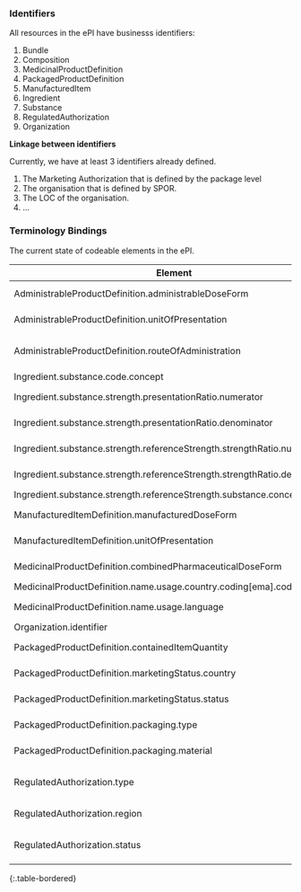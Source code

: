 
### Identifiers

All resources in the ePI have businesss identifiers:

1. Bundle
2. Composition
3. MedicinalProductDefinition
4. PackagedProductDefinition
5. ManufacturedItem
6. Ingredient
7. Substance
8. RegulatedAuthorization
9. Organization

**Linkage between identifiers**

Currently, we have at least 3 identifiers already defined.

1. The Marketing Authorization that is defined by the package level
2. The organisation that is defined by SPOR.
3. The LOC of the organisation.
4. ...

### Terminology Bindings

The current state of codeable elements in the ePI.

| Element                                                                   | Binding            | Description |
|---------------------------------------------------------------------------|--------------------|-------------|
| AdministrableProductDefinition.administrableDoseForm                      | RMS (200000000004) |   Pharmaceutical Dose Form          |
| AdministrableProductDefinition.unitOfPresentation                         | RMS (200000000014) | Units of Presentation            |
| AdministrableProductDefinition.routeOfAdministration                      | RMS (100000073345) | Routes and Methods of Administration            |
| Ingredient.substance.code.concept                                         | SMS /GSRS          |             |
| Ingredient.substance.strength.presentationRatio.numerator                 | RMS (100000110633) | Units of Measurement            |
| Ingredient.substance.strength.presentationRatio.denominator               | RMS (200000000014) | Units of Presentation             |
| Ingredient.substance.strength.referenceStrength.strengthRatio.numerator   | RMS (100000110633) |  Units of Measurement           |
| Ingredient.substance.strength.referenceStrength.strengthRatio.denominator | RMS (200000000014) | Units of Presentation            |
| Ingredient.substance.strength.referenceStrength.substance.concept         | SMS /GSRS          |             |
| ManufacturedItemDefinition.manufacturedDoseForm                           | RMS (200000000004) | Pharmaceutical Dose Form            |
| ManufacturedItemDefinition.unitOfPresentation                             | RMS (200000000014) | Units of Presentation           |
| MedicinalProductDefinition.combinedPharmaceuticalDoseForm                 | RMS (200000000004) | Pharmaceutical Dose Form            |
| MedicinalProductDefinition.name.usage.country.coding[ema].code            |                    |             |
| MedicinalProductDefinition.name.usage.language                            | RMS (100000072057) | Language            |
| Organization.identifier                                                   | OMS                |             |
| PackagedProductDefinition.containedItemQuantity                           | RMS (200000000014) | Units of Presentation            |
| PackagedProductDefinition.marketingStatus.country                         | RMS (100000000002) | Country             |
| PackagedProductDefinition.marketingStatus.status                          | RMS (100000072052) | Marketing Status            |
| PackagedProductDefinition.packaging.type                                  | RMS (100000073346) | Packaging            |
| PackagedProductDefinition.packaging.material                              | RMS (200000003199) | Material            |
| RegulatedAuthorization.type                                               | RMS (220000000060) | Regulatory Entitlement Type            |
| RegulatedAuthorization.region                                             | RMS (100000000002) | Country            |
| RegulatedAuthorization.status                                             | RMS (100000072049) |Regulatory Entitlement Status            |

{:.table-bordered}

